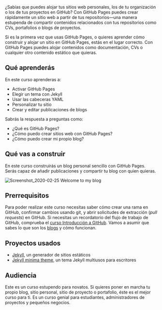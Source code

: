 ¿Sabías que puedes alojar tus sitios web personales, los de tu organización o los de tus proyectos en GitHub? Con GitHub Pages puedes crear rápidamente un sitio web a partir de tus repositorios&mdash;una manera estupenda de compartir contenidos relacionados con tus repositorios como CVs, portafolios o blogs de proyectos.

Si es la primera vez que usas GitHub Pages, o quieres aprender cómo construir y alojar un sitio en GitHub Pages, estás en el lugar correcto. Con GitHub Pages puedes alojar contenidos como documentación, CVs o cualquier otro contenido estático que quieras.

## Qué aprenderás

En este curso aprenderas a:

- Activar GitHub Pages
- Elegir un tema con Jekyll
- Usar las cabeceras YAML
- Personalizar tu sitio
- Crear y editar publicaciones de blogs

Sabrás la respuesta a preguntas como:

- ¿Qué es GitHub Pages?
- ¿Cómo puedo crear sitios web con GitHub Pages?
- ¿Cómo puedo crear mi propio blog?

## Qué vas a construir

En este curso construirás un blog personal sencillo con GitHub Pages. Serás capaz de añadir publicaciones y compartir tu blog con quien quieras.

![Screenshot_2020-02-25 Welcome to my blog](https://user-images.githubusercontent.com/1221423/75267083-224fd180-57a8-11ea-8acf-64c1ee6d950f.png)

## Prerrequisitos

Para poder realizar este curso necesitas saber cómo crear una rama en GitHub, confirmar cambios usando git, y abrir solicitudes de extracción \(_pull requests_\) en GitHub. Si necesitas un recordatorio del flujo de trabajo de GitHub, comprueba el [curso Introducción a GitHub](https://lab.github.com/DeustoPWEB/introduccion-a-github). Vamos a asumir que sabes lo que son los [blogs](https://en.wikipedia.org/wiki/Blog) y cómo funcionan.

## Proyectos usados

- [Jekyll](https://jekyllrb.com), un generador de sitios estáticos
- [Jekyll minima theme](https://github.com/jekyll/minima), un tema Jekyll multiusos para escritores

## Audiencia

Este es un curso estupendo para novatos. Si quieres poner en marcha tu propio blog, sitio personal, sitio de proyecto o portafolio, éste es el mejor curso para ti. Es un curso genial para estudiantes, administradores de proyectos y pequeños negocios.